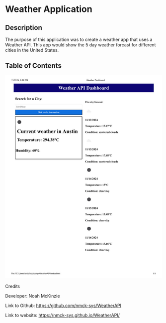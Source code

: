 # Weather Application

## Description

The purpose of this application was to create a weather app that uses a Weather API. This app would show the 5 day weather forcast for different cities in the United States.

## Table of Contents

![Screenshot of deployed application](./assets/WeatherAPI.jpg)

Credits

Developer: Noah McKinzie

Link to Github: https://github.com/nmck-sys/WeatherAPI

Link to website: https://nmck-sys.github.io/WeatherAPI/

